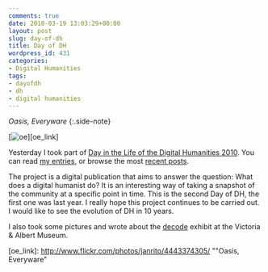 ```yaml
---
comments: true
date: 2010-03-19 13:03:29+00:00
layout: post
slug: day-of-dh
title: Day of DH
wordpress_id: 431
categories:
- Digital Humanities
tags:
- dayofdh
- dh
- digital humanities
---
```




*Oasis, Everyware*
{:.side-note}

[![oe]][oe_link]

Yesterday I took part of [Day in the Life of the Digital Humanities 2010](http://tapor.ualberta.ca/taporwiki/index.php/Day_in_the_Life_of_the_Digital_Humanities_2010). You can read [my entries](http://ra.tapor.ualberta.ca/~dayofdh2010/alejandrogiacometti), or browse the most [recent posts](http://ra.tapor.ualberta.ca/~dayofdh2010/).

The project is a digital publication that aims to answer the question: What does a digital humanist do? It is an interesting way of taking a snapshot of the community at a specific point in time. This is the second Day of DH, the first one was last year. I really hope this project continues to be carried out. I would like to see the evolution of DH in 10 years.

I also took some pictures and wrote about the [decode](http://www.vam.ac.uk/microsites/decode/) exhibit at the Victoria & Albert Museum.


[oe]: http://farm3.static.flickr.com/2747/4443374305_4c97dfcf86_b.jpg "Oasis, Everyware"
[oe_link]: http://www.flickr.com/photos/janrito/4443374305/ ""Oasis, Everyware"
